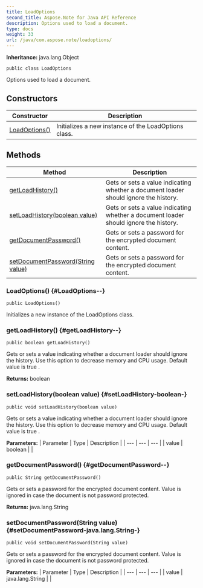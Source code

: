 ```yaml
---
title: LoadOptions
second_title: Aspose.Note for Java API Reference
description: Options used to load a document.
type: docs
weight: 33
url: /java/com.aspose.note/loadoptions/
---
```


**Inheritance:**
java.lang.Object
```
public class LoadOptions
```

Options used to load a document.
## Constructors

| Constructor | Description |
| --- | --- |
| [LoadOptions()](#LoadOptions--) | Initializes a new instance of the  LoadOptions  class. |
## Methods

| Method | Description |
| --- | --- |
| [getLoadHistory()](#getLoadHistory--) | Gets or sets a value indicating whether a document loader should ignore the history. |
| [setLoadHistory(boolean value)](#setLoadHistory-boolean-) | Gets or sets a value indicating whether a document loader should ignore the history. |
| [getDocumentPassword()](#getDocumentPassword--) | Gets or sets a password for the encrypted document content. |
| [setDocumentPassword(String value)](#setDocumentPassword-java.lang.String-) | Gets or sets a password for the encrypted document content. |
### LoadOptions() {#LoadOptions--}
```
public LoadOptions()
```


Initializes a new instance of the  LoadOptions  class.

### getLoadHistory() {#getLoadHistory--}
```
public boolean getLoadHistory()
```


Gets or sets a value indicating whether a document loader should ignore the history. Use this option to decrease memory and CPU usage. Default value is  true .

**Returns:**
boolean
### setLoadHistory(boolean value) {#setLoadHistory-boolean-}
```
public void setLoadHistory(boolean value)
```


Gets or sets a value indicating whether a document loader should ignore the history. Use this option to decrease memory and CPU usage. Default value is  true .

**Parameters:**
| Parameter | Type | Description |
| --- | --- | --- |
| value | boolean |  |

### getDocumentPassword() {#getDocumentPassword--}
```
public String getDocumentPassword()
```


Gets or sets a password for the encrypted document content. Value is ignored in case the document is not password protected.

**Returns:**
java.lang.String
### setDocumentPassword(String value) {#setDocumentPassword-java.lang.String-}
```
public void setDocumentPassword(String value)
```


Gets or sets a password for the encrypted document content. Value is ignored in case the document is not password protected.

**Parameters:**
| Parameter | Type | Description |
| --- | --- | --- |
| value | java.lang.String |  |

